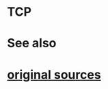 # TCP

# See also

# [original sources](https://www.geeksforgeeks.org/tcp-server-client-implementation-in-c/)
